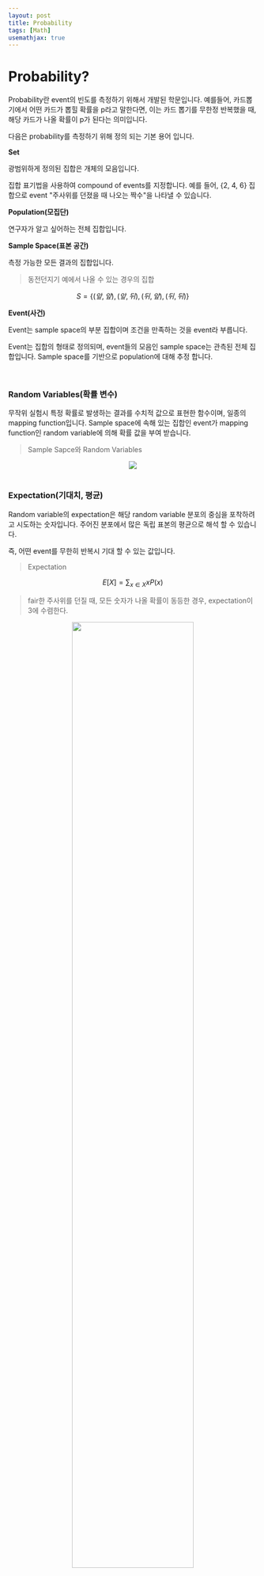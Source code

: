 ```yaml
---
layout: post
title: Probability
tags: [Math]
usemathjax: true
---
```


# Probability?

Probability란 event의 빈도를 측정하기 위해서 개발된 학문입니다. 예를들어, 카드뽑기에서 어떤 카드가 뽑힐 확률을 p라고 말한다면, 이는 카드 뽑기를 무한정 반복했을 때, 해당 카드가 나올 확률이 p가 된다는 의미입니다.

다음은 probability를 측정하기 위해 정의 되는 기본 용어 입니다. 

**Set**

광범위하게 정의된 집합은 개체의 모음입니다. 

집합 표기법을 사용하여 compound of events를 지정합니다. 예를 들어, {2, 4, 6} 집합으로 event "주사위를 던졌을 때 나오는 짝수"을 나타낼 수 있습니다. 

**Population(모집단)**

연구자가 알고 싶어하는 전체 집합입니다.

**Sample Space(표본 공간)**

측정 가능한 모든 결과의 집합입니다.

> 동전던지기 예에서 나올 수 있는 경우의 집합

$$
S = \left\{(앞, 앞), (앞, 뒤), (뒤, 앞), (뒤, 뒤)\right\}
$$

**Event(사건)**

Event는 sample space의 부분 집합이며 조건을 만족하는 것을 event라 부릅니다.

Event는 집합의 형태로 정의되며, event들의 모음인 sample space는 관측된 전체 집합입니다. Sample space를 기반으로 population에 대해 추정 합니다. 

<br>

### Random Variables(확률 변수)

무작위 실험시 특정 확률로 발생하는 결과를 수치적 값으로 표현한 함수이며, 일종의 mapping function입니다. Sample space에 속해 있는 집합인 event가 mapping function인 random variable에 의해 확률 값을 부여 받습니다.

> Sample Sapce와 Random Variables

<center><img src="https://user-images.githubusercontent.com/31475037/64672131-91a96180-d4a5-11e9-9543-7a08f9ef5dc1.PNG"></center>
<br>

### Expectation(기대치, 평균)

Random variable의 expectation은 해당 random variable 분포의 중심을 포착하려고 시도하는 숫자입니다. 주어진 분포에서 많은 독립 표본의 평균으로 해석 할 수 있습니다. 

즉, 어떤 event를 무한히 반복시 기대 할 수 있는 값입니다.

> Expectation

$$
E[X] = \sum_{x \in X}xP(x)
$$





> fair한 주사위를 던질 때, 모든 숫자가 나올 확률이 동등한 경우, expectation이 3에 수렴한다.

<center><img src="https://user-images.githubusercontent.com/31475037/64666873-c19b3980-d492-11e9-9c73-32d776e54131.PNG" width="70%"></center>
> Bias된 주사위(unfair)를 던진다면 expectation은 어떻게 될까?

<center><img src="https://user-images.githubusercontent.com/31475037/64664620-a75d5d80-d48a-11e9-9c28-4411ec42a767.PNG"></center>
> 5.5 언저리에 exepctation 값이 수렴하게 됨

<center><img src="https://user-images.githubusercontent.com/31475037/64664622-a7f5f400-d48a-11e9-9f34-a61e0a70842e.PNG" width="70%"></center>
<br>

### Variance(분산)

Expectation이 중간의 값을 측정하는 반면, random variable의 variance는 해당 random variable를 측정합니다. Variance는 random variable과 expectation의 제곱 차이의 평균값입니다.

데이터가 expectation으로 부터 퍼진 정도에 대해 측정합니다. (중앙으로 부터 얼마나 고루 퍼져 있는가?)

> Varaiance

$$
Var(X) = E[(X-E[X])^2]
$$



<br>

### Probability Distribution

Probability distribution은 random variable이 특정한 값을 가질 확률입니다.

Probability distribution을 나타내는 방법은 variable이 discrete인지 continuous인지에 따라 다릅니다.

**Discrete(이산)**

Discrete인 경우 **PMF**(Probability Mass Function)라고 부르며 일반적으로 다음과 같이 표현합니다.

> 수식

$$
P(\mathrm x = x) \\
or \\
\mathrm x \sim P(x)
$$

또한 PMF는 다음과 같은 3가지 성질을 지닙니다.

성질 1번은 확률 값이 0~1 사이의 값만 가진다는 성질입니다.

> 성질 1

$$
모든 \ x에 \ 대해 \ 0 \le P(x) \le 1
$$

성질 2번은 확률 값을 다 더했을 때, 총 합이 1이라는 성질입니다.

> 성질 2

$$
\sum_{x \in \mathrm x} P(x) = 1
$$



이런 성질들을 다음과 같은 예제를 통해 알아볼까요?

> PMF example

<center><img src="https://user-images.githubusercontent.com/31475037/65022272-a08f8880-d96b-11e9-9766-0f06b5b2a361.PNG" width="80%"></center>
위와 같은 그래프가 있을 때, 확률은 다음과 같이 표현됩니다.

> PMF

$$
P(\mathrm x = x_1) = \frac {1} {8} \\
P(\mathrm x = x_1) = \frac {3} {8} \\
P(\mathrm x = x_1) = \frac {3} {8} \\
P(\mathrm x = x_1) = \frac {1} {8} 
$$

모든 확률 값이 0~1 사이이기에 1번 성질을 만족하며, 모든 확률 값을 다 더했을 때 1이 나옴으로 성질 2도 만족합니다.

또한 PMF는 입력 variable이 다양할 경우에도 작동하며 이는 joint probability distribution이라 부르며 다음과 같이 표현합니다.

> joint probability distribution

$$
P(\mathrm x = x, \mathrm y = y)\\
or\\
P(x,y)
$$



**Continuous(연속)**

Continuous인 경우 **PDF**(Probability Density Function)를 이용해서 확률을 나타냅니다. 특정 사건에 대한 확률 대신 특정 구간에 속할 확률을 의미합니다. 

그런데 왜 넓이가 확률이 되는 것일까요?

연속적인 값을 가질 수 있는 event에서는 같은 값을 가지는 것이 있을 수 없습니다. 즉 어떤 특정 값을 가질 확률 자체는 0이라는 의미입니다. 

예를 들어, 어떤 자극을 받았을 때, 그 자극이 척추에 전달되고 그에 대한 반응을 하기까지 이론상 0.2초가 걸린다고 해봅시다. 실제로 자극-반응 실험을 한다면 대부분 반응을 하는데 0.2초에 가까운 시간이 걸릴것입니다. 하지만 정확히 0.2초가 걸린 사람은 없습니다. 같은 시간이 걸린 것 처럼 보여도 정확하게 0.2초가 걸린 사람은 없다고 볼 수 있습니다.

그렇기에 각각의 값을 가질 확률은 0이지만, 어디에서부터 어디까지 값을 가질 확률은 구할 수 있습니다.

> PDF의 성질에 대해 잘 설명된 그림

![](https://mblogthumb-phinf.pstatic.net/MjAxODA5MDlfMjUw/MDAxNTM2NDk4OTk4ODgz.eSLmHyF5x-E7z-oL9NYPS6nWDVw6nnvnZc_eskGaUgEg.f_MhMYZ4F8CrjN_e0R7jV1y56tHXMCpfW7xWsBVg8XEg.PNG.busanetoos/%EA%B5%90%EA%B3%BC%EC%84%9C_%ED%99%95%EB%A5%A0%EB%B0%80%EB%8F%84%ED%95%A8%EC%88%98.png?type=w800)



<br>

### Common Probability Distribution

**Continuous**

- Normal(Gaussian) 

  가장 대표적으로 많이 쓰이는 분포이며, mean, variance에 의해 함수의 모양이 바뀌게 됩니다.

  Mean이 0, variance가 1일 때, standard normal distribution(표준 정규 분포)이라고 부릅니다.
  
  >normal distribution

<center><img src="https://www.syncfusion.com/books/Statistics_Using_Excel_Succinctly/Images/normal-curve.png" width="70%"></center>
**Discrite**

- Bernoulli(베르누이)

  Discrete 일 때의 대표적인 분포입니다. 
  
  어떤 시행의 결과가 성공/실패로 표현될때의 분포입니다.
  
  동전던지기가 대표적인 예시입니다.
  
  > Bernoulli distribution

<center><img src="https://user-images.githubusercontent.com/31475037/64674525-fa93d800-d4ab-11e9-9045-8243e9987e5b.PNG" width="70%"></center>
- Binomial Distribution(이항 분포)

  베르누이 시행을 n번 반복했을 때, 성공이 나타난 횟수를 확률 변수 X라 했을 때의 확률 분포입니다.

  아래 그림은 성공확률 p=0.5의 베르누이 시행 20번, 40번 그리고 성공확률 p=0.7의 베르누이 시행 20번을 시행했을 때 확률 분포입니다.

  ![](https://upload.wikimedia.org/wikipedia/commons/thumb/7/75/Binomial_distribution_pmf.svg/1200px-Binomial_distribution_pmf.svg.png)

### Categorical distribution

Bernoulli distribution은 동전을 던졌을 때, categorical distribution은 주사위를 던졌을 때

→ binary class와 multi class의 차이



### Multinomial distribution(다항 분포)

category 시행을 n번 했을 때(주사위를 n번 던졌을 경우)

<br>

### CLT(Central Limit Theorem)

Sample의 크기가 크면 population distribution이 normal distribution이 아니더라도 sample distribution의 평균이 normal distribution에 근사한다는 의미입니다.

> CLT

<center><img src="https://miro.medium.com/max/687/1*DfBsmbGDS72leAVaV37uKg.png"></center>
[Medium](https://medium.com/@seema.singh/central-limit-theorem-simplified-46ddefeb13f3) 글에 자세히 설명 되 있으니 읽어보시는걸 추천합니다.



<br>

**참고 강의**

[Brown University](https://seeing-theory.brown.edu/index.html?fbclid=IwAR3TtRabvYmRyUD_OuMNRR7EDJ1cDzENps9mAYD23OznGIVJkM86k1zG4J8#firstPage)

**[Deeplearning Book](https://www.deeplearningbook.org/)**

[PDF의 의미](https://m.blog.naver.com/PostView.nhn?blogId=busanetoos&logNo=221355659712&proxyReferer=https%3A%2F%2Fwww.google.com%2F)